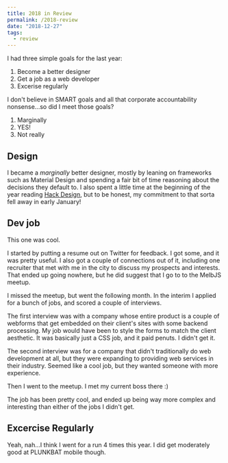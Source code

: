 ```yaml
---
title: 2018 in Review
permalink: /2018-review
date: "2018-12-27"
tags:
  - review
---
```


I had three simple goals for the last year:

1. Become a better designer
1. Get a job as a web developer
1. Excerise regularly

I don't believe in SMART goals and all that corporate accountability nonsense...so did I meet those goals?

1. Marginally
1. YES!
1. Not really

## Design

I became a _marginally_ better designer, mostly by leaning on frameworks such as Material Design and spending a fair bit of time reasoning about the decisions they default to. I also spent a little time at the beginning of the year reading [Hack Design](https://hackdesign.com), but to be honest, my commitment to that sorta fell away in early January!

## Dev job

This one was cool.

I started by putting a resume out on Twitter for feedback. I got some, and it was pretty useful. I also got a couple of connections out of it, including one recruiter that met with me in the city to discuss my prospects and interests. That ended up going nowhere, but he did suggest that I go to to the MelbJS meetup.

I missed the meetup, but went the following month. In the interim I applied for a bunch of jobs, and scored a couple of interviews.

The first interview was with a company whose entire product is a couple of webforms that get embedded on their client's sites with some backend processing. My job would have been to style the forms to match the client aesthetic. It was basically just a CSS job, and it paid penuts. I didn't get it.

The second interview was for a company that didn't traditionally do web development at all, but they were expanding to providing web services in their industry. Seemed like a cool job, but they wanted someone with more experience.

Then I went to the meetup. I met my current boss there :)

The job has been pretty cool, and ended up being way more complex and interesting than either of the jobs I didn't get.

## Excercise Regularly

Yeah, nah...I think I went for a run 4 times this year. I did get moderately good at PLUNKBAT mobile though.
